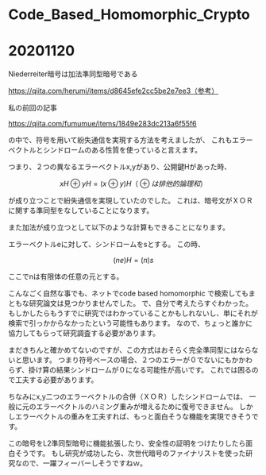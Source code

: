 # Code_Based_Homomorphic_Crypto

# 20201120

Niederreiter暗号は加法準同型暗号である

https://qiita.com/herumi/items/d8645efe2cc5be2e7ee3（参考）

私の前回の記事

https://qiita.com/fumumue/items/1849e283dc213a6f55f6

の中で、符号を用いて紛失通信を実現する方法を考えましたが、
これもエラーベクトルとシンドロームのある性質を使っていると言えます。

つまり、２つの異なるエラーベクトルx,yがあり、公開鍵Hがあった時、

```math
xH⊕yH=(x⊕y)H　（⊕は排他的論理和）
```

が成り立つことで紛失通信を実現していたのでした。
これは、暗号文がＸＯＲに関する準同型をなしていることになります。

また加法が成り立つとして以下のような計算もできることになります。

エラーベクトルeに対して、シンドロームをsとする。
この時、

```math
(ne)H=(n)s
```

ここでnは有限体の任意の元とする。

こんなごく自然な事でも、ネットでcode based homomorphic で検索してもまともな研究論文は見つかりませんでした。
で、自分で考えたらすぐわかった。
もしかしたらもうすでに研究ではわかっていることかもしれないし、単にそれが検索で引っかからなかったという可能性もあります。
なので、ちょっと誰かに協力してもらって研究調査する必要があります。

まだきちんと確かめてないのですが、この方式はおそらく完全準同型にはならないと思います。
つまり符号ベースの場合、２つのエラーが０でないにもかかわらず、掛け算の結果シンドロームが０になる可能性が高いです。
これでは困るので工夫する必要があります。

ちなみにx,y二つのエラーベクトルの合併（ＸＯＲ）したシンドロームでは、
一般に元のエラーベクトルのハミング重みが増えるために復号できません。
しかしエラーベクトルの重みを工夫すれば、もっと面白そうな機能を実現できそうです。

この暗号をL2準同型暗号に機能拡張したり、安全性の証明をつけたりしたら面白そうです。
もし研究が成功したら、次世代暗号のファイナリストを使った研究なので、一躍フィーバーしそうですねｗ。

